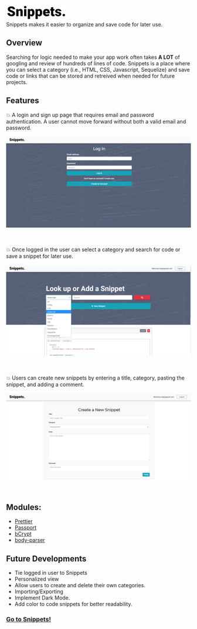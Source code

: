 ![Image of signin](imgs/Snippetslogo.png)<br/>
Snippets makes it easier to organize and save code for later use.


## Overview
Searching for logic needed to make your app work often takes __A LOT__ of googling and review of hundreds of lines of code. Snippets is a place where you can select a category (i.e., HTML, CSS, Javascript, Sequelize) and save code or links that can be stored and retreived when needed for future projects.


## Features
:boom: A login and sign up page that requires email and password authentication. A user cannot move forward without both a valid email and password.<br/><br/>
![Image of signin](imgs/Screenshot_login.png)<br/><br/><br/>

:boom: Once logged in the user can select a category and search for code or save a snippet for later use.<br/><br/>
![Image of signin](imgs/Screenshot_search.png)<br/><br/><br/>

:boom: Users can create new snippets by entering a title, category, pasting the snippet, and adding a comment.<br/><br/>
![Image of signin](imgs/Screenshot_create.png)<br/><br/>


## Modules:

* [Prettier](https://www.npmjs.com/package/prettier)
* [Passport](https://www.npmjs.com/package/passport)
* [bCrypt](https://www.npmjs.com/package/bcrypt)
* [body-parser](https://www.npmjs.com/package/body-parser)


## Future Developments
* Tie logged in user to Snippets
* Personalized view
* Allow users to create and delete their own categories.
* Importing/Exporting
* Implement Dark Mode.
* Add color to code snippets for better readability.


### [Go to Snippets!](https://morning-harbor-79094.herokuapp.com/)


